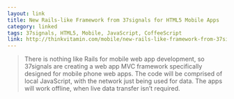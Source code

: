 ```yaml
---
layout: link
title: New Rails-like Framework from 37signals for HTML5 Mobile Apps
category: linked
tags: 37signals, HTML5, Mobile, JavaScript, CoffeeScript
link: http://thinkvitamin.com/mobile/new-rails-like-framework-from-37signals-for-html5-mobile-apps/
---
```


> There is nothing like Rails for mobile web app development, so 37signals are creating a web app MVC framework specifically designed for mobile phone web apps. The code will be comprised of local JavaScript, with the network just being used for data. The apps will work offline, when live data transfer isn’t required.